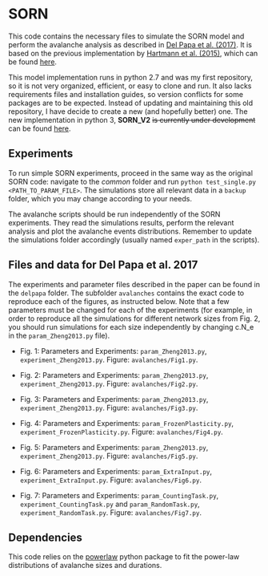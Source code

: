 # SORN

This code contains the necessary files to simulate the SORN model and perform the avalanche analysis as described in [Del Papa et al. (2017)](https://journals.plos.org/plosone/article?id=10.1371/journal.pone.0178683). It is based on the previous implementation by [Hartmann et al. (2015)](http://journals.plos.org/ploscompbiol/article?id=10.1371/journal.pcbi.1004640), which can be found [here](https://github.com/chrhartm/SORN).

This model implementation runs in python 2.7 and was my first repository, so it is not very organized, efficient, or easy to clone and run. It also lacks requirements files and installation guides, so version conflicts for some packages are to be expected. Instead of updating and maintaining this old repository, I have decide to create a new (and hopefully better) one. The new implementation in python 3, **SORN_V2** ~~is currently under development~~ can be found [here](https://github.com/delpapa/SORN_V2).

## Experiments

To run simple SORN experiments, proceed in the same way as the original SORN code: navigate to the *common* folder and run `python test_single.py <PATH_TO_PARAM_FILE>`. The simulations store all relevant data in a `backup` folder, which you may change according to your needs.

The avalanche scripts should be run independently of the SORN experiments. They read the simulations results, perform the relevant analysis and plot the avalanche events distributions. Remember to update the simulations folder accordingly (usually named `exper_path` in the scripts).

## Files and data for Del Papa et al. 2017

The experiments and parameter files described in the paper can be found in the `delpapa` folder. The subfolder `avalanches` contains the exact code to reproduce each of the figures, as instructed below. Note that a few parameters must be changed for each of the experiments (for example, in order to reproduce all the simulations for different network sizes from Fig. 2, you should run simulations for each size independently by changing c.N_e in the `param_Zheng2013.py` file).

* Fig. 1:
Parameters and Experiments: `param_Zheng2013.py`, `experiment_Zheng2013.py`.
Figure: `avalanches/Fig1.py`.

* Fig. 2:
Parameters and Experiments: `param_Zheng2013.py`, `experiment_Zheng2013.py`.
Figure: `avalanches/Fig2.py`.

* Fig. 3:
Parameters and Experiments: `param_Zheng2013.py`, `experiment_Zheng2013.py`.
Figure: `avalanches/Fig3.py`.

* Fig. 4:
Parameters and Experiments: `param_FrozenPlasticity.py`, `experiment_FrozenPlasticity.py`.
Figure: `avalanches/Fig4.py`.

* Fig. 5:
Parameters and Experiments: `param_Zheng2013.py`, `experiment_Zheng2013.py`.
Figure: `avalanches/Fig5.py`.

* Fig. 6:
Parameters and Experiments: `param_ExtraInput.py`, `experiment_ExtraInput.py`.
Figure: `avalanches/Fig6.py`.

* Fig. 7:
Parameters and Experiments: `param_CountingTask.py`, `experiment_CountingTask.py` and `param_RandomTask.py`, `experiment_RandomTask.py`.
Figure: `avalanches/Fig7.py`.


## Dependencies

This code relies on the [powerlaw](https://pypi.python.org/pypi/powerlaw) python package to fit the power-law distributions of avalanche sizes and durations.
